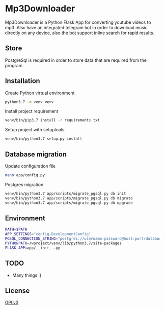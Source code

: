 # Mp3Downloader

Mp3Downloader is a Python Flask App for converting youtube videos to mp3. Also have an integrated telegram bot in order to download music directly on any device, also the bot support inline search for rapid results.

## Store
PostgreSql is required in order to store data that are required from the program. 

## Installation

Create Python virtual environment

```bash
python3.7 -m venv venv
```

Install project requirement

```bash
venv/bin/pip3.7 install -r requirements.txt
```

Setup project with setuptools

```bash
venv/bin/python3.7 setup.py install
```

## Database migration

Update configuration file

```bash
nano app/config.py
```

Postgres migration

```bash
venv/bin/python3.7 app/scripts/migrate_pgsql.py db init
venv/bin/python3.7 app/scripts/migrate_pgsql.py db migrate
venv/bin/python3.7 app/scripts/migrate_pgsql.py db upgrade
```

## Environment

```bash
PATH=$PATH
APP_SETTINGS="config.DevelopmentConfig"
PGSQL_CONNECTION_STRING="postgres://username:password@host:port/database"
PYTHONPATH=/wproject/venv/lib/python3.7/site-packages
FLASK_APP=app/__init__.py
```

## TODO

 - Many things :)

## License
[GPLv3](https://www.gnu.org/licenses/gpl-3.0.html)